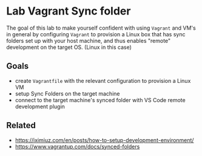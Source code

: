 # Lab Vagrant Sync folder
The goal of this lab to make yourself confident with using `Vagrant` and VM's in general by configuring `Vagrant` to provision a Linux box that has sync folders set up with your host machine, and thus enables "remote" development on the target OS. (Linux in this case)

## Goals

- create `Vagrantfile` with the relevant configuration to provision a Linux VM
- setup Sync Folders on the target machine
- connect to the target machine's synced folder with VS Code remote development plugin


## Related

- https://iximiuz.com/en/posts/how-to-setup-development-environment/
- https://www.vagrantup.com/docs/synced-folders  
